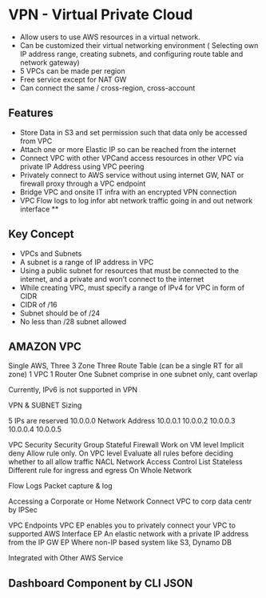 # VPN  - Virtual Private Cloud

- Allow users to use AWS resources in a virtual network. 
- Can be customized their virtual networking environment ( Selecting own IP address range, creating subnets, and configuring route table and network gateway)
- 5 VPCs can be made per region
- Free service except for NAT GW
- Can connect the same / cross-region, cross-account 

## Features
- Store Data in S3 and set permission such that data only be accessed from VPC
- Attach one or more Elastic IP so can be reached from the internet
- Connect VPC with other VPCand access resources in other VPC via private IP Address using VPC peering
- Privately connect to AWS service without using internet GW, NAT or firewall proxy through a VPC endpoint
- Bridge VPC and onsite IT infra with an encrypted VPN connection 
- VPC Flow logs to log infor abt network traffic going in and out network interface **

## Key Concept
- VPCs and Subnets
- A subnet is a range of IP address in VPC
- Using a public subnet for resources that must be connected to the internet, and a private and won’t connect to the internet 
- While creating VPC, must specify a range of IPv4 for VPC in form of CIDR
- CIDR of /16 
- Subnet should be of /24
- No less than /28 subnet allowed

## AMAZON VPC

Single AWS, 
Three 3 Zone
Three Route Table (can be a single RT for all zone)
1 VPC
1 Router 
One Subnet comprise in one subnet only, cant overlap 

Currently, IPv6 is not supported in VPN

VPN & SUBNET Sizing

5 IPs are reserved 
10.0.0.0 Network Address
10.0.0.1
10.0.0.2
10.0.0.3
10.0.0.4
10.0.0.5

VPC Security
Security Group
Stateful Firewall
Work on VM level
Implicit deny 
Allow rule only.
On VPC level
Evaluate all rules before deciding whether to all allow traffic 
NACL
Network Access Control List 
Stateless
Different rule for ingress and egress
On Whole Network 

Flow Logs
Packet capture & log

Accessing a Corporate or Home Network
Connect VPC to corp data centr by IPSec

VPC Endpoints
VPC EP enables you to privately connect your VPC to supported AWS 
Interface EP
An elastic network with a private IP address from the IP 
GW EP
Where non-IP based system like S3, Dynamo DB

Integrated with Other AWS Service 

Dashboard
Component by 
CLI
JSON 
---
